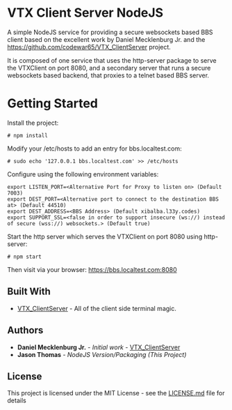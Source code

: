 # VTX Client Server NodeJS

A simple NodeJS service for providing a secure websockets based BBS client based on the excellent
work by Daniel Mecklenburg Jr. and the https://github.com/codewar65/VTX_ClientServer project.

It is composed of one service that uses the http-server package to serve the VTXClient on port 8080, and a secondary server that runs a secure websockets based backend, that proxies to a telnet based BBS server.

# Getting Started

Install the project:

```
# npm install
```

Modify your /etc/hosts to add an entry for bbs.localtest.com:

```
# sudo echo '127.0.0.1 bbs.localtest.com' >> /etc/hosts
```

Configure using the following environment variables:

```
export LISTEN_PORT=<Alternative Port for Proxy to listen on> (Default 7003)
export DEST_PORT=<Alternative port to connect to the destination BBS at> (Default 44510)
export DEST_ADDRESS=<BBS Address> (Default xibalba.l33y.codes)
export SUPPORT_SSL=<false in order to support insecure (ws://) instead of secure (wss://) websockets.> (Default true)
```

Start the http server which serves the VTXClient on port 8080 using http-server:

```
# npm start
```

Then visit via your browser:
https://bbs.localtest.com:8080

## Built With

* [VTX_ClientServer](https://github.com/codewar65/VTX_ClientServer) - All of the client side terminal magic.

## Authors

* **Daniel Mecklenburg Jr.** - *Initial work* - [VTX_ClientServer](https://github.com/codewar65/VTX_ClientServer)
* **Jason Thomas** - *NodeJS Version/Packaging (This Project)*

## License

This project is licensed under the MIT License - see the [LICENSE.md](LICENSE.md) file for details

